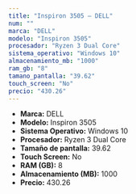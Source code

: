 ```yaml
---
title: "Inspiron 3505 — DELL"
num: ""
marca: "DELL"
modelo: "Inspiron 3505"
procesador: "Ryzen 3 Dual Core"
sistema_operativo: "Windows 10"
almacenamiento_mb: "1000"
ram_gb: "8"
tamano_pantalla: "39.62"
touch_screen: "No"
precio: "430.26"
---
```

<ul>
<li><strong>Marca:</strong> DELL</li>
<li><strong>Modelo:</strong> Inspiron 3505</li>
<li><strong>Sistema Operativo:</strong> Windows 10</li>
<li><strong>Procesador:</strong> Ryzen 3 Dual Core </li>
<li><strong>Tamaño de pantalla:</strong> 39.62</li>
<li><strong>Touch Screen:</strong> No</li>
<li><strong>RAM (GB):</strong> 8</li>
<li><strong>Almacenamiento (MB):</strong> 1000</li>
<li><strong>Precio:</strong> 430.26</li>
</ul>